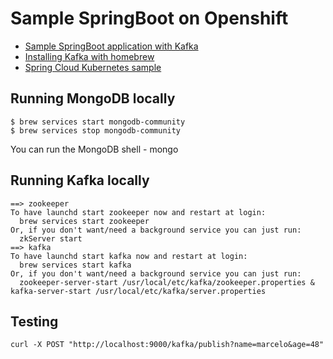 # Sample SpringBoot on Openshift

* [Sample SpringBoot application with Kafka](https://www.confluent.io/blog/apache-kafka-spring-boot-application/)
* [Installing Kafka with homebrew](https://www.mongodb.com/blog/post/mongodbs-official-brew-tap-now-open-and-flowing)
* [Spring Cloud Kubernetes sample](https://www.baeldung.com/spring-boot-deploy-openshift)

## Running MongoDB locally

```
$ brew services start mongodb-community
$ brew services stop mongodb-community
```

You can run the MongoDB shell - mongo

## Running Kafka locally

```
==> zookeeper
To have launchd start zookeeper now and restart at login:
  brew services start zookeeper
Or, if you don't want/need a background service you can just run:
  zkServer start
==> kafka
To have launchd start kafka now and restart at login:
  brew services start kafka
Or, if you don't want/need a background service you can just run:
  zookeeper-server-start /usr/local/etc/kafka/zookeeper.properties & kafka-server-start /usr/local/etc/kafka/server.properties
```

## Testing

```
curl -X POST "http://localhost:9000/kafka/publish?name=marcelo&age=48"
```